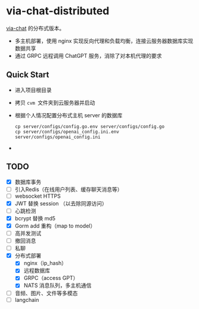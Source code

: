 # via-chat-distributed

[via-chat](https://github.com/Lenvia/via-chat) 的分布式版本。



- 多主机部署，使用 nginx 实现反向代理和负载均衡，连接云服务器数据库实现数据共享
- 通过 GRPC 远程调用 ChatGPT 服务，消除了对本机代理的要求





## Quick Start

- 进入项目根目录

- 拷贝  `cvm `文件夹到云服务器并启动

- 根据个人情况配置分布式主机 server 的数据库

  ```
  cp server/configs/config.go.env server/configs/config.go
  cp server/configs/openai_config.ini.env server/configs/openai_config.ini
  ```

- 





## TODO
- [x] 数据库事务
- [ ] 引入Redis（在线用户列表、缓存聊天消息等）
- [ ] websocket HTTPS
- [x] JWT 替换 session （以去除同源访问）
- [ ] 心跳检测
- [x] bcrypt 替换 md5
- [x] Gorm add 重构（map to model）
- [ ] 高并发测试
- [ ] 撤回消息
- [ ] 私聊
- [x] 分布式部署
  - [x] nginx（ip_hash）
  - [x] 远程数据库
  - [x] GRPC（access GPT）
  - [x] NATS 消息队列，多主机通信
- [ ] 音频、图片、文件等多模态
- [ ] langchain
